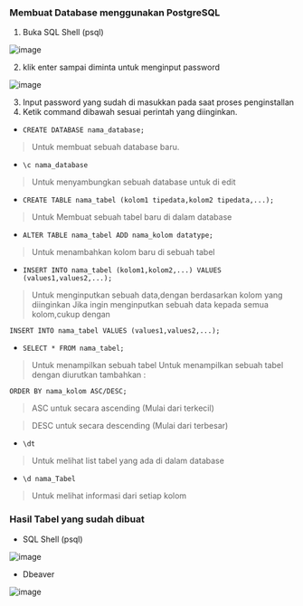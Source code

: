 ### Membuat Database menggunakan PostgreSQL

1. Buka SQL Shell (psql)

![image](https://github.com/TaufiqRahman04/pertemuan2-basis-data/assets/148308595/6732ef41-8aef-4850-abed-f0bb70bea84c)

2. klik enter sampai diminta untuk menginput password

![image](https://github.com/TaufiqRahman04/pertemuan2-basis-data/assets/148308595/838f4c15-7f86-48a9-adfb-449cac4cb5b7)

3. Input password yang sudah di masukkan pada saat proses penginstallan
4. Ketik command dibawah sesuai perintah yang diinginkan.


* `CREATE DATABASE nama_database;`
> Untuk membuat sebuah database baru.


* `\c nama_database`
> Untuk menyambungkan sebuah database untuk di edit


* `CREATE TABLE nama_tabel (kolom1 tipedata,kolom2 tipedata,...);`
> Untuk Membuat sebuah tabel baru di dalam database


* `ALTER TABLE nama_tabel ADD nama_kolom datatype;`
> Untuk menambahkan kolom baru di sebuah tabel


* `INSERT INTO nama_tabel (kolom1,kolom2,...) VALUES (values1,values2,...);`
> Untuk menginputkan sebuah data,dengan berdasarkan kolom yang diinginkan
> Jika ingin menginputkan sebuah data kepada semua kolom,cukup dengan

`INSERT INTO nama_tabel VALUES (values1,values2,...);`


* `SELECT * FROM nama_tabel;`
> Untuk menampilkan sebuah tabel
> Untuk menampilkan sebuah tabel dengan diurutkan tambahkan :

`ORDER BY nama_kolom ASC/DESC;`

> ASC untuk secara ascending (Mulai dari terkecil)

> DESC untuk secara descending (Mulai dari terbesar)


* `\dt`
> Untuk melihat list tabel yang ada di dalam database


* `\d nama_Tabel`
> Untuk melihat informasi dari setiap kolom


### Hasil Tabel yang sudah dibuat
* SQL Shell (psql)
  
![image](https://github.com/TaufiqRahman04/pertemuan2-basis-data/assets/148308595/4f41238a-741f-4840-8ce7-94caa12bbc39)


* Dbeaver
  
![image](https://github.com/TaufiqRahman04/pertemuan2-basis-data/assets/148308595/518b052e-434d-4a72-8011-633cbd59a9d7)
